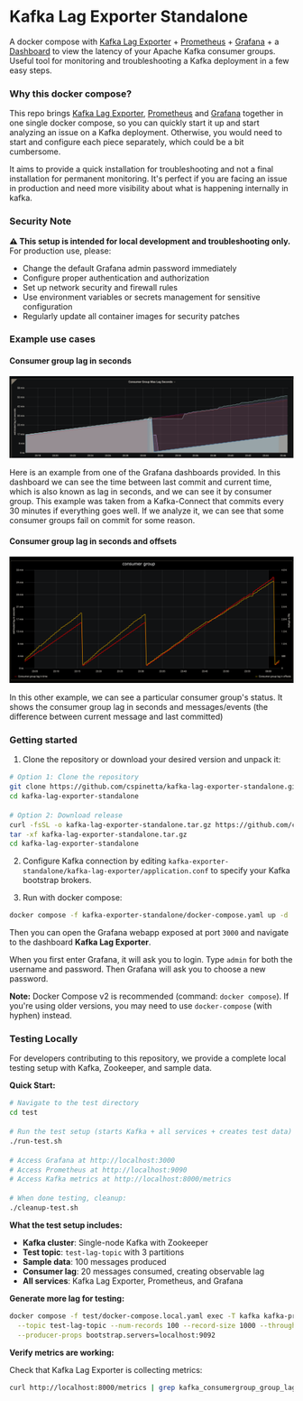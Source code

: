 # Kafka Lag Exporter Standalone

A docker compose with [Kafka Lag Exporter] + [Prometheus] + [Grafana] + a [Dashboard](https://github.com/lightbend/kafka-lag-exporter/tree/master/grafana) to view the latency of your Apache Kafka consumer groups. Useful tool for monitoring and troubleshooting a Kafka deployment in a few easy steps.

### Why this docker compose?

This repo brings [Kafka Lag Exporter], [Prometheus] and [Grafana] together in one single docker compose, so you can quickly start it up and start analyzing an issue on a Kafka deployment. Otherwise, you would need to start and configure each piece separately, which could be a bit cumbersome.

It aims to provide a quick installation for troubleshooting and not a final installation for permanent monitoring. It's perfect if you are facing an issue in production and need more visibility about what is happening internally in kafka.

### Security Note

**⚠️ This setup is intended for local development and troubleshooting only.** For production use, please:
- Change the default Grafana admin password immediately
- Configure proper authentication and authorization
- Set up network security and firewall rules
- Use environment variables or secrets management for sensitive configuration
- Regularly update all container images for security patches

### Example use cases


#### Consumer group lag in seconds

![Consumer Groups Time Lag](docs/consumer_group_lag_seconds.png)

Here is an example from one of the Grafana dashboards provided. 
In this dashboard we can see the time between last commit and current time, which is also known as lag in seconds, 
and we can see it by consumer group. 
This example was taken from a Kafka-Connect that commits every 30 minutes if everything goes well. 
If we analyze it, we can see that some consumer groups fail on commit for some reason.

#### Consumer group lag in seconds and offsets


![Consumer Group Time and Events Lag](docs/consumer_group_seconds_and_events_lag.png)

In this other example, we can see a particular consumer group's status. 
It shows the consumer group lag in seconds and messages/events (the difference between current message and last committed)

### Getting started

1. Clone the repository or download your desired version and unpack it:

```bash
# Option 1: Clone the repository
git clone https://github.com/cspinetta/kafka-lag-exporter-standalone.git
cd kafka-lag-exporter-standalone

# Option 2: Download release
curl -fsSL -o kafka-lag-exporter-standalone.tar.gz https://github.com/cspinetta/kafka-lag-exporter-standalone/releases/download/0.0.2/kafka-lag-exporter-standalone-0.0.2.tar
tar -xf kafka-lag-exporter-standalone.tar.gz
cd kafka-lag-exporter-standalone
```

2. Configure Kafka connection by editing `kafka-exporter-standalone/kafka-lag-exporter/application.conf` to specify your Kafka bootstrap brokers.

3. Run with docker compose:
```bash
docker compose -f kafka-exporter-standalone/docker-compose.yaml up -d
```

Then you can open the Grafana webapp exposed at port `3000` and navigate to the dashboard **Kafka Lag Exporter**.

When you first enter Grafana, it will ask you to login. Type `admin` for both the username and password. Then Grafana will ask you to choose a new password.

**Note:** Docker Compose v2 is recommended (command: `docker compose`). If you're using older versions, you may need to use `docker-compose` (with hyphen) instead.

### Testing Locally

For developers contributing to this repository, we provide a complete local testing setup with Kafka, Zookeeper, and sample data.

**Quick Start:**

```bash
# Navigate to the test directory
cd test

# Run the test setup (starts Kafka + all services + creates test data)
./run-test.sh

# Access Grafana at http://localhost:3000
# Access Prometheus at http://localhost:9090
# Access Kafka metrics at http://localhost:8000/metrics

# When done testing, cleanup:
./cleanup-test.sh
```

**What the test setup includes:**
- **Kafka cluster**: Single-node Kafka with Zookeeper
- **Test topic**: `test-lag-topic` with 3 partitions
- **Sample data**: 100 messages produced
- **Consumer lag**: 20 messages consumed, creating observable lag
- **All services**: Kafka Lag Exporter, Prometheus, and Grafana

**Generate more lag for testing:**

```bash
docker compose -f test/docker-compose.local.yaml exec -T kafka kafka-producer-perf-test \
  --topic test-lag-topic --num-records 100 --record-size 1000 --throughput -1 \
  --producer-props bootstrap.servers=localhost:9092
```

**Verify metrics are working:**

Check that Kafka Lag Exporter is collecting metrics:
```bash
curl http://localhost:8000/metrics | grep kafka_consumergroup_group_lag
```

[Kafka Lag Exporter]: https://github.com/lightbend/kafka-lag-exporter
[Prometheus]: https://prometheus.io/
[Grafana]: https://grafana.com/
[kafka-exporter-standalone/kafka-lag-exporter/application.conf]: kafka-exporter-standalone/kafka-lag-exporter/application.conf
[kafka-exporter-standalone/docker-compose.yaml]: kafka-exporter-standalone/docker-compose.yaml
